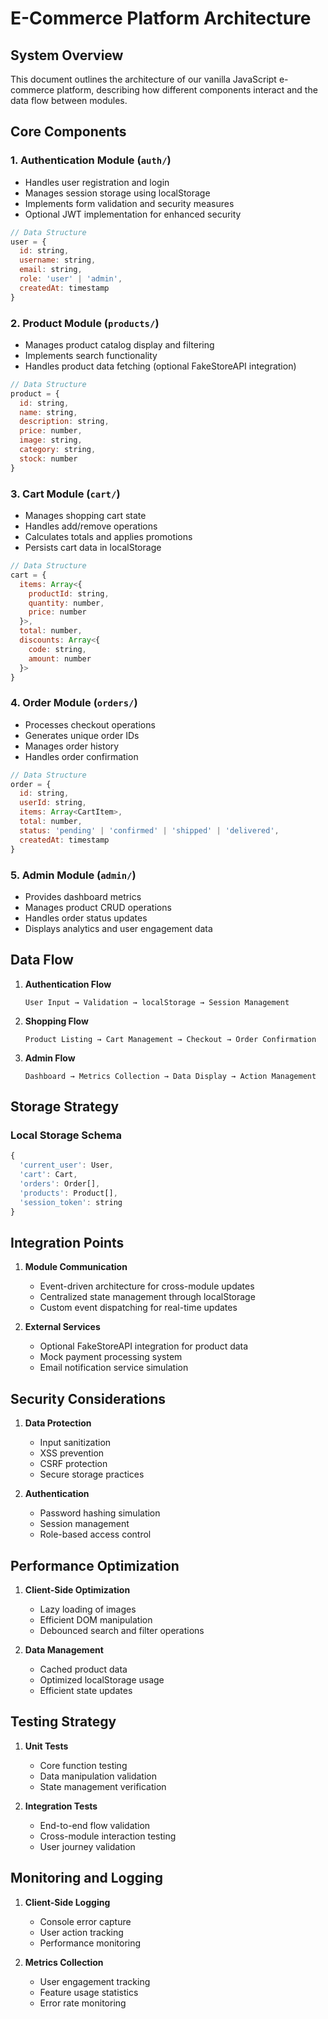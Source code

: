 # E-Commerce Platform Architecture

## System Overview

This document outlines the architecture of our vanilla JavaScript e-commerce platform, describing how different components interact and the data flow between modules.

## Core Components

### 1. Authentication Module (`auth/`)
- Handles user registration and login
- Manages session storage using localStorage
- Implements form validation and security measures
- Optional JWT implementation for enhanced security

```javascript
// Data Structure
user = {
  id: string,
  username: string,
  email: string,
  role: 'user' | 'admin',
  createdAt: timestamp
}
```

### 2. Product Module (`products/`)
- Manages product catalog display and filtering
- Implements search functionality
- Handles product data fetching (optional FakeStoreAPI integration)

```javascript
// Data Structure
product = {
  id: string,
  name: string,
  description: string,
  price: number,
  image: string,
  category: string,
  stock: number
}
```

### 3. Cart Module (`cart/`)
- Manages shopping cart state
- Handles add/remove operations
- Calculates totals and applies promotions
- Persists cart data in localStorage

```javascript
// Data Structure
cart = {
  items: Array<{
    productId: string,
    quantity: number,
    price: number
  }>,
  total: number,
  discounts: Array<{
    code: string,
    amount: number
  }>
}
```

### 4. Order Module (`orders/`)
- Processes checkout operations
- Generates unique order IDs
- Manages order history
- Handles order confirmation

```javascript
// Data Structure
order = {
  id: string,
  userId: string,
  items: Array<CartItem>,
  total: number,
  status: 'pending' | 'confirmed' | 'shipped' | 'delivered',
  createdAt: timestamp
}
```

### 5. Admin Module (`admin/`)
- Provides dashboard metrics
- Manages product CRUD operations
- Handles order status updates
- Displays analytics and user engagement data

## Data Flow

1. **Authentication Flow**
   ```
   User Input → Validation → localStorage → Session Management
   ```

2. **Shopping Flow**
   ```
   Product Listing → Cart Management → Checkout → Order Confirmation
   ```

3. **Admin Flow**
   ```
   Dashboard → Metrics Collection → Data Display → Action Management
   ```

## Storage Strategy

### Local Storage Schema
```javascript
{
  'current_user': User,
  'cart': Cart,
  'orders': Order[],
  'products': Product[],
  'session_token': string
}
```

## Integration Points

1. **Module Communication**
   - Event-driven architecture for cross-module updates
   - Centralized state management through localStorage
   - Custom event dispatching for real-time updates

2. **External Services**
   - Optional FakeStoreAPI integration for product data
   - Mock payment processing system
   - Email notification service simulation

## Security Considerations

1. **Data Protection**
   - Input sanitization
   - XSS prevention
   - CSRF protection
   - Secure storage practices

2. **Authentication**
   - Password hashing simulation
   - Session management
   - Role-based access control

## Performance Optimization

1. **Client-Side Optimization**
   - Lazy loading of images
   - Efficient DOM manipulation
   - Debounced search and filter operations

2. **Data Management**
   - Cached product data
   - Optimized localStorage usage
   - Efficient state updates

## Testing Strategy

1. **Unit Tests**
   - Core function testing
   - Data manipulation validation
   - State management verification

2. **Integration Tests**
   - End-to-end flow validation
   - Cross-module interaction testing
   - User journey validation

## Monitoring and Logging

1. **Client-Side Logging**
   - Console error capture
   - User action tracking
   - Performance monitoring

2. **Metrics Collection**
   - User engagement tracking
   - Feature usage statistics
   - Error rate monitoring 